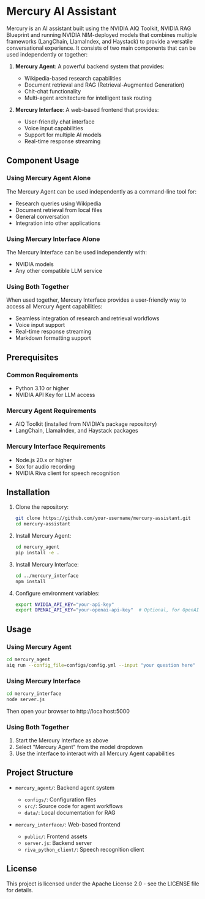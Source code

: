 # Mercury AI Assistant

Mercury is an AI assistant built using the NVIDIA AIQ Toolkit, NVIDIA RAG Blueprint and running NVIDIA NIM-deployed models that combines multiple frameworks (LangChain, LlamaIndex, and Haystack) to provide a versatile conversational experience. It consists of two main components that can be used independently or together:

1. **Mercury Agent**: A powerful backend system that provides:
   - Wikipedia-based research capabilities
   - Document retrieval and RAG (Retrieval-Augmented Generation)
   - Chit-chat functionality
   - Multi-agent architecture for intelligent task routing

2. **Mercury Interface**: A web-based frontend that provides:
   - User-friendly chat interface
   - Voice input capabilities
   - Support for multiple AI models
   - Real-time response streaming

## Component Usage

### Using Mercury Agent Alone
The Mercury Agent can be used independently as a command-line tool for:
- Research queries using Wikipedia
- Document retrieval from local files
- General conversation
- Integration into other applications

### Using Mercury Interface Alone
The Mercury Interface can be used independently with:
- NVIDIA models
- Any other compatible LLM service

### Using Both Together
When used together, Mercury Interface provides a user-friendly way to access all Mercury Agent capabilities:
- Seamless integration of research and retrieval workflows
- Voice input support
- Real-time response streaming
- Markdown formatting support

## Prerequisites

### Common Requirements
- Python 3.10 or higher
- NVIDIA API Key for LLM access

### Mercury Agent Requirements
- AIQ Toolkit (installed from NVIDIA's package repository)
- LangChain, LlamaIndex, and Haystack packages

### Mercury Interface Requirements
- Node.js 20.x or higher
- Sox for audio recording
- NVIDIA Riva client for speech recognition

## Installation

1. Clone the repository:
   ```bash
   git clone https://github.com/your-username/mercury-assistant.git
   cd mercury-assistant
   ```

2. Install Mercury Agent:
   ```bash
   cd mercury_agent
   pip install -e .
   ```

3. Install Mercury Interface:
   ```bash
   cd ../mercury_interface
   npm install
   ```

4. Configure environment variables:
   ```bash
   export NVIDIA_API_KEY="your-api-key"
   export OPENAI_API_KEY="your-openai-api-key"  # Optional, for OpenAI models
   ```

## Usage

### Using Mercury Agent
```bash
cd mercury_agent
aiq run --config_file=configs/config.yml --input "your question here"
```

### Using Mercury Interface
```bash
cd mercury_interface
node server.js
```
Then open your browser to http://localhost:5000

### Using Both Together
1. Start the Mercury Interface as above
2. Select "Mercury Agent" from the model dropdown
3. Use the interface to interact with all Mercury Agent capabilities

## Project Structure

- `mercury_agent/`: Backend agent system
  - `configs/`: Configuration files
  - `src/`: Source code for agent workflows
  - `data/`: Local documentation for RAG

- `mercury_interface/`: Web-based frontend
  - `public/`: Frontend assets
  - `server.js`: Backend server
  - `riva_python_client/`: Speech recognition client

## License

This project is licensed under the Apache License 2.0 - see the LICENSE file for details. 